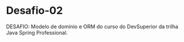 # Desafio-02
DESAFIO: Modelo de domínio e ORM do curso do DevSuperior da trilha Java Spring Professional.
